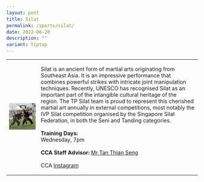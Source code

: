```yaml
---
layout: post
title: Silat
permalink: /sports/silat/
date: 2022-06-20
description: ""
variant: tiptap
---
```

<table style="minWidth: 50px">
<colgroup>
<col>
<col>
</colgroup>
<tbody>
<tr>
<td rowspan="1" colspan="1">
<div class="isomer-image-wrapper">
<img style="width: 100%" height="auto" width="100%" alt="" src="/images/Sports/Silat_1.png">
</div>
</td>
<td rowspan="1" colspan="1">
<p>Silat is an ancient form of martial arts originating from Southeast Asia.
It is an impressive performance that combines powerful strikes with intricate
joint manipulation techniques. Recently, UNESCO has recognised Silat as
an important part of the intangible cultural heritage of the region. The
TP Silat team is proud to represent this cherished martial art annually
in external competitions, most notably the IVP Silat competition organised
by the Singapore Silat Federation, in both the Seni and Tanding categories.
<br>
<br><strong>Training Days:</strong>
<br>Wednesday, 7pm
<br>
<br><strong>CCA Staff Advisor:</strong>  <a href="mailto:Tan_Thian_Seng@TP.EDU.SG" rel="noopener noreferrer nofollow" target="_blank">Mr Tan Thian Seng</a>
<br>
<br>CCA <a href="https://www.instagram.com/tpsilat" rel="noopener noreferrer nofollow" target="_blank">Instagram</a>
</p>
</td>
</tr>
</tbody>
</table>
<p></p>